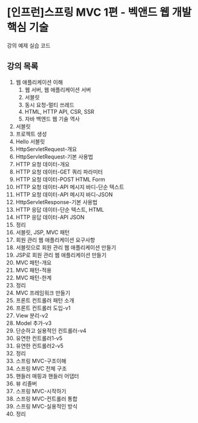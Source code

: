 # [인프런]스프링 MVC 1편 - 벡앤드 웹 개발 핵심 기술

강의 예제 실습 코드

## 강의 목록
1. 웹 애플리케이션 이해
    1. 웹 서버, 웹 애플리케이션 서버
    1. 서블릿
    1. 동시 요청-멀티 쓰레드
    1. HTML, HTTP API, CSR, SSR
    1. 자바 백엔드 웹 기술 역사
1. 서블릿
  1. 프로젝트 생성
  1. Hello 서블릿
  1. HttpServletRequest-개요
  1. HttpServletRequest-기본 사용법
  1. HTTP 요청 데이터-개요
  1. HTTP 요청 데이터-GET 쿼리 파라미터
  1. HTTP 요청 데이터-POST HTML Form
  1. HTTP 요청 데이터-API 메시지 바디-단순 텍스트
  1. HTTP 요청 데이터-API 메시지 바디-JSON
  1. HttpServletResponse-기본 사용법
  1. HTTP 응답 데이터-단순 텍스트, HTML
  1. HTTP 응답 데이터-API JSON
  1. 정리
1. 서블릿, JSP, MVC 패턴
  1. 회원 관리 웹 애플리케이션 요구사항
  1. 서블릿으로 회원 관리 웹 애플리케이션 만들기
  1. JSP로 회원 관리 웹 애플리케이션 만들기
  1. MVC 패턴-개요
  1. MVC 패턴-적용
  1. MVC 패턴-한계
  1. 정리
1. MVC 프레임워크 만들기
  1. 프론트 컨트롤러 패턴 소개
  1. 프론트 컨트롤러 도입-v1
  1. View 분리-v2
  1. Model 추가-v3
  1. 단순하고 실용적인 컨트롤러-v4
  1. 유연한 컨트롤러1-v5
  1. 유연한 컨트롤러2-v5
  1. 정리
1. 스프링 MVC-구조이해
  1. 스프링 MVC 전체 구조
  1. 핸들러 매핑과 핸들러 어댑터
  1. 뷰 리졸버
  1. 스프링 MVC-시작하기
  1. 스프링 MVC-컨트롤러 통합
  1. 스프링 MVC-실용적인 방식
  1. 정리
